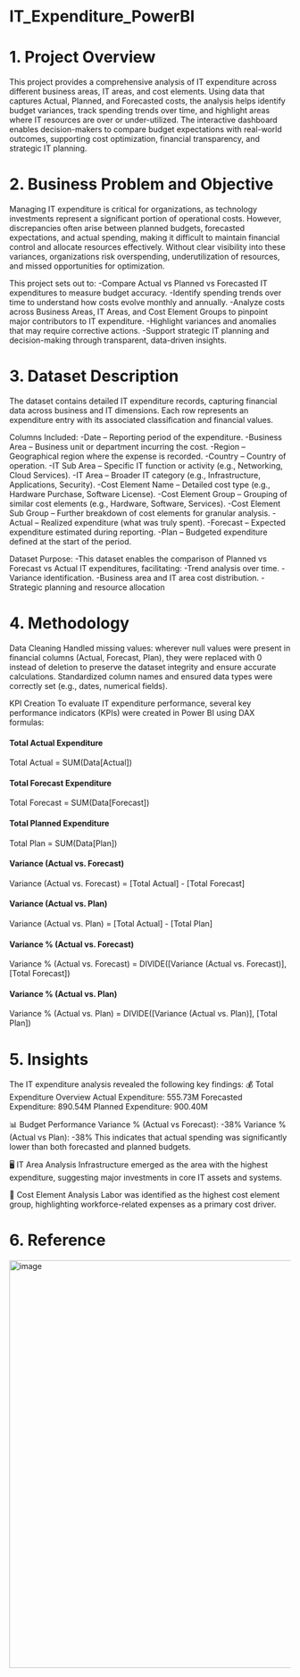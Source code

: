 # IT_Expenditure_PowerBI
# 1. Project Overview
This project provides a comprehensive analysis of IT expenditure across different business areas, IT areas, and cost elements. Using data that captures Actual, Planned, and Forecasted costs, the analysis helps identify budget variances, track spending trends over time, and highlight areas where IT resources are over or under-utilized. The interactive dashboard enables decision-makers to compare budget expectations with real-world outcomes, supporting cost optimization, financial transparency, and strategic IT planning.

# 2. Business Problem and Objective
Managing IT expenditure is critical for organizations, as technology investments represent a significant portion of operational costs. However, discrepancies often arise between planned budgets, forecasted expectations, and actual spending, making it difficult to maintain financial control and allocate resources effectively. Without clear visibility into these variances, organizations risk overspending, underutilization of resources, and missed opportunities for optimization.

This project sets out to:
-Compare Actual vs Planned vs Forecasted IT expenditures to measure budget accuracy.
-Identify spending trends over time to understand how costs evolve monthly and annually.
-Analyze costs across Business Areas, IT Areas, and Cost Element Groups to pinpoint major contributors to IT expenditure.
-Highlight variances and anomalies that may require corrective actions.
-Support strategic IT planning and decision-making through transparent, data-driven insights.

# 3. Dataset Description
The dataset contains detailed IT expenditure records, capturing financial data across business and IT dimensions. Each row represents an expenditure entry with its associated classification and financial values.

Columns Included:
-Date – Reporting period of the expenditure.
-Business Area – Business unit or department incurring the cost.
-Region – Geographical region where the expense is recorded.
-Country – Country of operation.
-IT Sub Area – Specific IT function or activity (e.g., Networking, Cloud Services).
-IT Area – Broader IT category (e.g., Infrastructure, Applications, Security).
-Cost Element Name – Detailed cost type (e.g., Hardware Purchase, Software License).
-Cost Element Group – Grouping of similar cost elements (e.g., Hardware, Software, Services).
-Cost Element Sub Group – Further breakdown of cost elements for granular analysis.
-Actual – Realized expenditure (what was truly spent).
-Forecast – Expected expenditure estimated during reporting.
-Plan – Budgeted expenditure defined at the start of the period.

Dataset Purpose:
-This dataset enables the comparison of Planned vs Forecast vs Actual IT expenditures, facilitating:
-Trend analysis over time.
-Variance identification.
-Business area and IT area cost distribution.
-Strategic planning and resource allocation

# 4. Methodology
Data Cleaning
Handled missing values: wherever null values were present in financial columns (Actual, Forecast, Plan), they were replaced with 0 instead of deletion to preserve the dataset integrity and ensure accurate calculations.
Standardized column names and ensured data types were correctly set (e.g., dates, numerical fields).

KPI Creation
To evaluate IT expenditure performance, several key performance indicators (KPIs) were created in Power BI using DAX formulas:
#### Total Actual Expenditure
Total Actual = SUM(Data[Actual])

#### Total Forecast Expenditure
Total Forecast = SUM(Data[Forecast])

#### Total Planned Expenditure
Total Plan = SUM(Data[Plan])

#### Variance (Actual vs. Forecast)
Variance (Actual vs. Forecast) = [Total Actual] - [Total Forecast]

#### Variance (Actual vs. Plan)
Variance (Actual vs. Plan) = [Total Actual] - [Total Plan]

#### Variance % (Actual vs. Forecast)
Variance % (Actual vs. Forecast) = DIVIDE([Variance (Actual vs. Forecast)], [Total Forecast])

#### Variance % (Actual vs. Plan)
Variance % (Actual vs. Plan) = DIVIDE([Variance (Actual vs. Plan)], [Total Plan])

# 5. Insights
The IT expenditure analysis revealed the following key findings:
💰 Total Expenditure Overview
Actual Expenditure: 555.73M
Forecasted Expenditure: 890.54M
Planned Expenditure: 900.40M

📊 Budget Performance
Variance % (Actual vs Forecast): -38%
Variance % (Actual vs Plan): -38%
This indicates that actual spending was significantly lower than both forecasted and planned budgets.

🖥 IT Area Analysis
Infrastructure emerged as the area with the highest expenditure, suggesting major investments in core IT assets and systems.

👷 Cost Element Analysis
Labor was identified as the highest cost element group, highlighting workforce-related expenses as a primary cost driver.

# 6. Reference
<img width="1476" height="731" alt="image" src="https://github.com/user-attachments/assets/21ae8f9e-99c4-4f44-a8f3-506580cae3db" />

